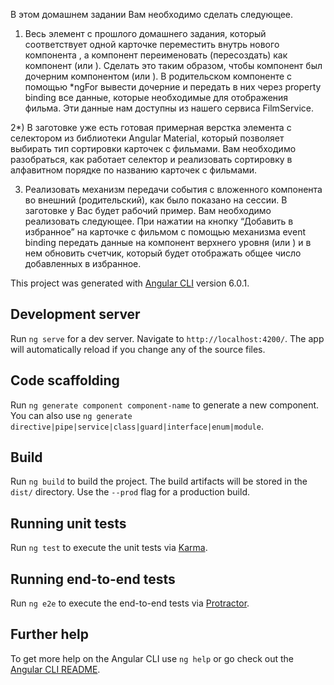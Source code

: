 В этом домашнем задании Вам необходимо сделать следующее.

1) Весь элемент <mat-card> с прошлого домашнего задания, который соответствует одной карточке переместить внутрь нового компонента <film-item>, а компонент <films> переименовать (пересоздать) как компонент <film-list>(или <films-list>). Сделать это таким образом, чтобы компонент <film-item> был дочерним компонентом <film-list>(или <films-list>).
В родительском компоненте с помощью *ngFor вывести дочерние <film-item> и передать в них через property binding все данные, которые необходимые для отображения фильма. Эти данные нам доступны из нашего сервиса FilmService.

2*) В заготовке уже есть готовая примерная верстка элемента с селектором из библиотеки Angular Material, который позволяет выбирать тип сортировки карточек с фильмами. Вам необходимо разобраться, как работает селектор и реализовать сортировку в алфавитном порядке по названию карточек с фильмами.

3) Реализовать механизм передачи события с вложенного компонента во внешний (родительский), как было показано на сессии. В заготовке у Вас будет рабочий пример.
Вам необходимо реализовать следующее. При нажатии на кнопку “Добавить в избранное” на карточке с фильмом с помощью механизма event binding передать данные на компонент верхнего уровня <film-list>(или <films-list>) и в нем обновить счетчик, который будет отображать общее число добавленных в избранное.

This project was generated with [Angular CLI](https://github.com/angular/angular-cli) version 6.0.1.

## Development server

Run `ng serve` for a dev server. Navigate to `http://localhost:4200/`. The app will automatically reload if you change any of the source files.

## Code scaffolding

Run `ng generate component component-name` to generate a new component. You can also use `ng generate directive|pipe|service|class|guard|interface|enum|module`.

## Build

Run `ng build` to build the project. The build artifacts will be stored in the `dist/` directory. Use the `--prod` flag for a production build.

## Running unit tests

Run `ng test` to execute the unit tests via [Karma](https://karma-runner.github.io).

## Running end-to-end tests

Run `ng e2e` to execute the end-to-end tests via [Protractor](http://www.protractortest.org/).

## Further help

To get more help on the Angular CLI use `ng help` or go check out the [Angular CLI README](https://github.com/angular/angular-cli/blob/master/README.md).
